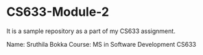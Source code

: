 # CS633-Module-2
It is a sample repository as a part of my CS633 assignment.

Name: Sruthila Bokka
Course: MS in Software Development 
CS633
